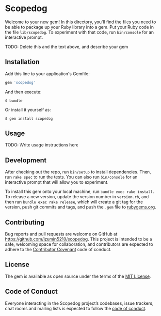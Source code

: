 # Scopedog

Welcome to your new gem! In this directory, you'll find the files you need to be able to package up your Ruby library into a gem. Put your Ruby code in the file `lib/scopedog`. To experiment with that code, run `bin/console` for an interactive prompt.

TODO: Delete this and the text above, and describe your gem

## Installation

Add this line to your application's Gemfile:

```ruby
gem 'scopedog'
```

And then execute:

    $ bundle

Or install it yourself as:

    $ gem install scopedog

## Usage

TODO: Write usage instructions here

## Development

After checking out the repo, run `bin/setup` to install dependencies. Then, run `rake spec` to run the tests. You can also run `bin/console` for an interactive prompt that will allow you to experiment.

To install this gem onto your local machine, run `bundle exec rake install`. To release a new version, update the version number in `version.rb`, and then run `bundle exec rake release`, which will create a git tag for the version, push git commits and tags, and push the `.gem` file to [rubygems.org](https://rubygems.org).

## Contributing

Bug reports and pull requests are welcome on GitHub at https://github.com/izumin5210/scopedog. This project is intended to be a safe, welcoming space for collaboration, and contributors are expected to adhere to the [Contributor Covenant](http://contributor-covenant.org) code of conduct.

## License

The gem is available as open source under the terms of the [MIT License](https://opensource.org/licenses/MIT).

## Code of Conduct

Everyone interacting in the Scopedog project’s codebases, issue trackers, chat rooms and mailing lists is expected to follow the [code of conduct](https://github.com/izumin5210/scopedog/blob/master/CODE_OF_CONDUCT.md).
